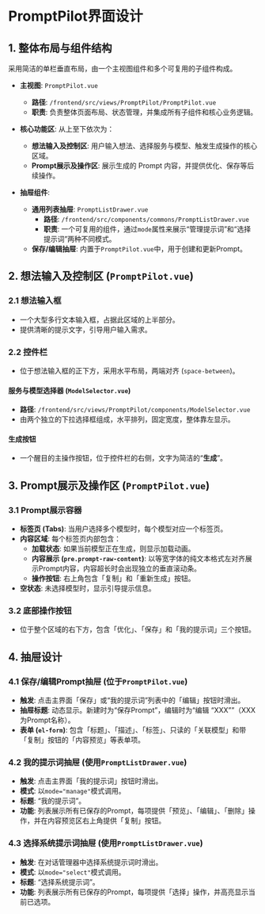 # PromptPilot界面设计

## 1. 整体布局与组件结构

采用简洁的单栏垂直布局，由一个主视图组件和多个可复用的子组件构成。

- **主视图**: `PromptPilot.vue`
  - **路径**: `/frontend/src/views/PromptPilot/PromptPilot.vue`
  - **职责**: 负责整体页面布局、状态管理，并集成所有子组件和核心业务逻辑。

- **核心功能区**: 从上至下依次为：
  - **想法输入及控制区**: 用户输入想法、选择服务与模型、触发生成操作的核心区域。
  - **Prompt展示及操作区**: 展示生成的 Prompt 内容，并提供优化、保存等后续操作。

- **抽屉组件**: 
  - **通用列表抽屉**: `PromptListDrawer.vue`
    - **路径**: `/frontend/src/components/commons/PromptListDrawer.vue`
    - **职责**: 一个可复用的组件，通过`mode`属性来展示“管理提示词”和“选择提示词”两种不同模式。
  - **保存/编辑抽屉**: 内置于`PromptPilot.vue`中，用于创建和更新Prompt。

## 2. 想法输入及控制区 (`PromptPilot.vue`)

### 2.1 想法输入框
- 一个大型多行文本输入框，占据此区域的上半部分。
- 提供清晰的提示文字，引导用户输入需求。

### 2.2 控件栏
- 位于想法输入框的正下方，采用水平布局，两端对齐 (`space-between`)。

#### 服务与模型选择器 (`ModelSelector.vue`)
- **路径**: `/frontend/src/views/PromptPilot/components/ModelSelector.vue`
- 由两个独立的下拉选择框组成，水平排列，固定宽度，整体靠左显示。

#### 生成按钮
- 一个醒目的主操作按钮，位于控件栏的右侧，文字为简洁的“**生成**”。

## 3. Prompt展示及操作区 (`PromptPilot.vue`)

### 3.1 Prompt展示容器
- **标签页 (Tabs)**: 当用户选择多个模型时，每个模型对应一个标签页。
- **内容区域**: 每个标签页内部包含：
  - **加载状态**: 如果当前模型正在生成，则显示加载动画。
  - **内容展示 (`pre.prompt-raw-content`)**: 以等宽字体的纯文本格式左对齐展示Prompt内容，内容超长时会出现独立的垂直滚动条。
  - **操作按钮**: 右上角包含「复制」和「重新生成」按钮。
- **空状态**: 未选择模型时，显示引导提示信息。

### 3.2 底部操作按钮
- 位于整个区域的右下方，包含「优化」、「保存」和「我的提示词」三个按钮。

## 4. 抽屉设计

### 4.1 保存/编辑Prompt抽屉 (位于`PromptPilot.vue`)
- **触发**: 点击主界面「保存」或“我的提示词”列表中的「编辑」按钮时滑出。
- **抽屉标题**: 动态显示。新建时为“保存Prompt”，编辑时为“编辑 “XXX””（XXX为Prompt名称）。
- **表单 (`el-form`)**: 包含「标题」、「描述」、「标签」、只读的「关联模型」和带「复制」按钮的「内容预览」等表单项。

### 4.2 我的提示词抽屉 (使用`PromptListDrawer.vue`)
- **触发**: 点击主界面「我的提示词」按钮时滑出。
- **模式**: 以`mode="manage"`模式调用。
- **标题**: “我的提示词”。
- **功能**: 列表展示所有已保存的Prompt，每项提供「预览」、「编辑」、「删除」操作，并在内容预览区右上角提供「复制」按钮。

### 4.3 选择系统提示词抽屉 (使用`PromptListDrawer.vue`)
- **触发**: 在对话管理器中选择系统提示词时滑出。
- **模式**: 以`mode="select"`模式调用。
- **标题**: “选择系统提示词”。
- **功能**: 列表展示所有已保存的Prompt，每项提供「选择」操作，并高亮显示当前已选项。
